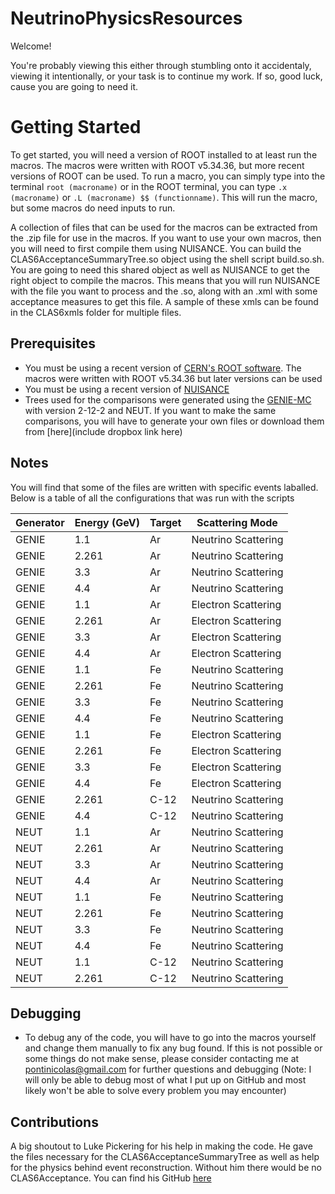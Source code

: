 # NeutrinoPhysicsResources

Welcome\!

You're probably viewing this either through stumbling onto it accidentaly, viewing it intentionally, or your task is to continue my work.
If so, good luck, cause you are going to need it.

# Getting Started

To get started, you will need a version of ROOT installed to at least run the macros. The macros were written with ROOT v5.34.36, but more recent versions of ROOT can be used. To run a macro, you can simply type into the terminal `root (macroname)` or in the ROOT terminal, you can type `.x (macroname)` or `.L (macroname) $$ (functionname)`. This will run the macro, but some macros do need inputs to run.

A collection of files that can be used for the macros can be extracted from the .zip file for use in the macros. If you want to use your own macros, then you will need to first compile them using NUISANCE. You can build the CLAS6AcceptanceSummaryTree.so object using the shell script build.so.sh. You are going to need this shared object as well as NUISANCE to get the right object to compile the macros. This means that you will run NUISANCE with the file you want to process and the .so, along with an .xml with some acceptance measures to get this file. A sample of these xmls can be found in the CLAS6xmls folder for multiple files.

## Prerequisites

* You must be using a recent version of [CERN's ROOT software](https://root.cern.ch/). The macros were written with ROOT v5.34.36 but later versions can be used
* You must be using a recent version of [NUISANCE](https://nuisance.hepforge.org/)
* Trees used for the comparisons were generated using the [GENIE-MC](http://www.genie-mc.org/) with version 2-12-2 and NEUT. If you want to make the same comparisons, you will have to generate your own files or download them from [here](include dropbox link here)

## Notes

You will find that some of the files are written with specific events laballed. Below is a table of all the configurations that was run with the scripts

| Generator | Energy (GeV) | Target | Scattering Mode |
| ----- | --- | -- | --------------------|
| GENIE | 1.1 | Ar | Neutrino Scattering |
| GENIE | 2.261 | Ar | Neutrino Scattering |
| GENIE | 3.3 | Ar | Neutrino Scattering |
| GENIE | 4.4 | Ar | Neutrino Scattering |
| GENIE | 1.1 | Ar | Electron Scattering |
| GENIE | 2.261 | Ar | Electron Scattering |
| GENIE | 3.3 | Ar | Electron Scattering |
| GENIE | 4.4 | Ar | Electron Scattering |
| GENIE | 1.1 | Fe | Neutrino Scattering |
| GENIE | 2.261 | Fe | Neutrino Scattering |
| GENIE | 3.3 | Fe | Neutrino Scattering |
| GENIE | 4.4 | Fe | Neutrino Scattering |
| GENIE | 1.1 | Fe | Electron Scattering |
| GENIE | 2.261 | Fe | Electron Scattering |
| GENIE | 3.3 | Fe | Electron Scattering |
| GENIE | 4.4 | Fe | Electron Scattering |
| GENIE | 2.261 | C-12 | Neutrino Scattering |
| GENIE | 4.4 | C-12 | Neutrino Scattering |
| NEUT | 1.1 | Ar | Neutrino Scattering |
| NEUT | 2.261 | Ar | Neutrino Scattering |
| NEUT | 3.3 | Ar | Neutrino Scattering |
| NEUT | 4.4 | Ar | Neutrino Scattering |
| NEUT | 1.1 | Fe | Neutrino Scattering |
| NEUT | 2.261 | Fe | Neutrino Scattering |
| NEUT | 3.3 | Fe | Neutrino Scattering |
| NEUT | 4.4 | Fe | Neutrino Scattering |
| NEUT | 1.1 | C-12 | Neutrino Scattering |
| NEUT | 2.261 | C-12 | Neutrino Scattering |

## Debugging

* To debug any of the code, you will have to go into the macros yourself and change them manually to fix any bug found. If this is not possible or some things do not make sense, please consider contacting me at pontinicolas@gmail.com for further questions and debugging (Note: I will only be able to debug most of what I put up on GitHub and most likely won't be able to solve every problem you may encounter)

## Contributions

A big shoutout to Luke Pickering for his help in making the code. He gave the files necessary for the CLAS6AcceptanceSummaryTree as well as help for the physics behind event reconstruction. Without him there would be no CLAS6Acceptance. You can find his GitHub [here](https://github.com/luketpickering)